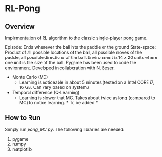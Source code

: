 # RL-Pong

## Overview
Implementation of RL algorithm to the classic single-player pong game.

Episode: Ends whenever the ball hits the paddle or the ground
State-space: Product of all possible locations of the ball, all possible moves of the paddle, all possible directions of the ball.
Environment is 14 x 20 units where one unit is the size of the ball. Pygame has been used to code the environment. Developed in collaboration with N. Beser.

* Monte Carlo (MC)
	* Learning is noticeable in about 5 minutes (tested on a Intel CORE i7, 16 GB. Can vary based on system.)
* Temporal difference (Q-Learning)
	* Learning is slower that MC. Takes about twice as long (compared to MC) to notice learning.
\* To be added \*

## How to Run
Simply run _pong_MC.py_. The following libraries are needed:
1. pygame
2. numpy
3. matplotlib
